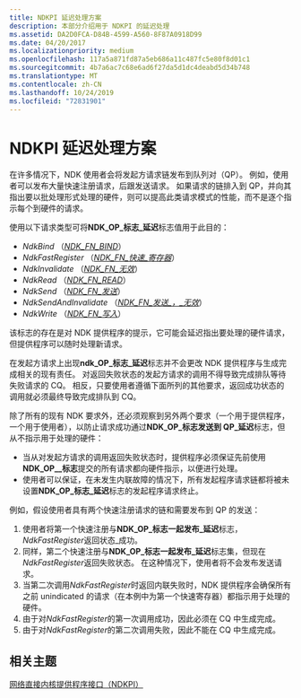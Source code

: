 ```yaml
---
title: NDKPI 延迟处理方案
description: 本部分介绍用于 NDKPI 的延迟处理
ms.assetid: DA2D0FCA-D84B-4599-A560-8F87A0918D99
ms.date: 04/20/2017
ms.localizationpriority: medium
ms.openlocfilehash: 117a5a871fd87a5eb686a11c487fc5e80f8d01c1
ms.sourcegitcommit: 4b7a6ac7c68e6ad6f27da5d1dc4deabd5d34b748
ms.translationtype: MT
ms.contentlocale: zh-CN
ms.lasthandoff: 10/24/2019
ms.locfileid: "72831901"
---
```

# <a name="ndkpi-deferred-processing-scheme"></a>NDKPI 延迟处理方案


在许多情况下，NDK 使用者会将发起方请求链发布到队列对（QP）。 例如，使用者可以发布大量快速注册请求，后跟发送请求。 如果请求的链排入到 QP，并向其指出要以批处理形式处理的硬件，则可以提高此类请求模式的性能，而不是逐个指示每个到硬件的请求。

使用以下请求类型可将**NDK\_OP\_标志\_延迟**标志值用于此目的：

-   *NdkBind* （[*NDK\_FN\_BIND*](https://docs.microsoft.com/windows-hardware/drivers/ddi/ndkpi/nc-ndkpi-ndk_fn_bind)）
-   *NdkFastRegister* （[*NDK\_FN\_快速\_寄存器*](https://docs.microsoft.com/windows-hardware/drivers/ddi/ndkpi/nc-ndkpi-ndk_fn_fast_register)）
-   *NdkInvalidate* （[*NDK\_FN\_无效*](https://docs.microsoft.com/windows-hardware/drivers/ddi/ndkpi/nc-ndkpi-ndk_fn_invalidate)）
-   *NdkRead* （[*NDK\_FN\_READ*](https://docs.microsoft.com/windows-hardware/drivers/ddi/ndkpi/nc-ndkpi-ndk_fn_read)）
-   *NdkSend* （[*NDK\_FN\_发送*](https://docs.microsoft.com/windows-hardware/drivers/ddi/ndkpi/nc-ndkpi-ndk_fn_send)）
-   *NdkSendAndInvalidate* （[*NDK\_FN\_发送\_，\_无效*](https://docs.microsoft.com/windows-hardware/drivers/ddi/ndkpi/nc-ndkpi-ndk_fn_send_and_invalidate)）
-   *NdkWrite* （[*NDK\_FN\_写入*](https://docs.microsoft.com/windows-hardware/drivers/ddi/ndkpi/nc-ndkpi-ndk_fn_write)）

该标志的存在是对 NDK 提供程序的提示，它可能会延迟指出要处理的硬件请求，但提供程序可以随时处理新请求。

在发起方请求上出现**ndk\_OP\_标志\_延迟**标志并不会更改 NDK 提供程序与生成完成相关的现有责任。 对返回失败状态的发起方请求的调用不得导致完成排队等待失败请求的 CQ。 相反，只要使用者遵循下面所列的其他要求，返回成功状态的调用就必须最终导致完成排队到 CQ。

除了所有的现有 NDK 要求外，还必须观察到另外两个要求（一个用于提供程序，一个用于使用者），以防止请求成功通过**NDK\_OP\_标志发送到 QP\_延迟**标志，但从不指示用于处理的硬件：

-   当从对发起方请求的调用返回失败状态时，提供程序必须保证先前使用**NDK\_OP\_\_标志**提交的所有请求都向硬件指示，以便进行处理。
-   使用者可以保证，在未发生内联故障的情况下，所有发起程序请求链都将被未设置**NDK\_OP\_标志\_延迟**标志的发起程序请求终止。

例如，假设使用者具有两个快速注册请求的链和需要发布到 QP 的发送：

1.  使用者将第一个快速注册与**NDK\_OP\_标志一起发布\_延迟**标志， *NdkFastRegister*返回状态\_成功。
2.  同样，第二个快速注册与**NDK\_OP\_标志一起发布\_延迟**标志集，但现在*NdkFastRegister*返回失败状态。 在这种情况下，使用者将不会发布发送请求。
3.  当第二次调用*NdkFastRegister*时返回内联失败时，NDK 提供程序会确保所有之前 unindicated 的请求（在本例中为第一个快速寄存器）都指示用于处理的硬件。
4.  由于对*NdkFastRegister*的第一次调用成功，因此必须在 CQ 中生成完成。
5.  由于对*NdkFastRegister*的第二次调用失败，因此不能在 CQ 中生成完成。

## <a name="related-topics"></a>相关主题


[网络直接内核提供程序接口（NDKPI）](network-direct-kernel-programming-interface--ndkpi-.md)

 

 






